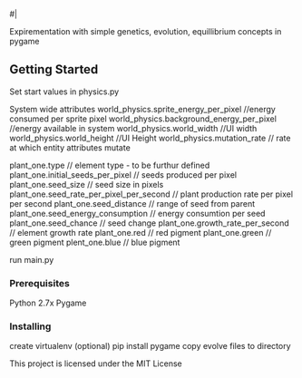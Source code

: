 #|

Expirementation with simple genetics, evolution, equillibrium concepts in pygame

## Getting Started

Set start values in physics.py 

System wide attributes
world_physics.sprite_energy_per_pixel //energy consumed per sprite pixel
world_physics.background_energy_per_pixel //energy available in system
world_physics.world_width //UI width
world_physics.world_height //UI Height
world_physics.mutation_rate // rate at which entity attributes mutate

plant_one.type // element type - to be furthur defined
plant_one.initial_seeds_per_pixel // seeds produced per pixel 
plant_one.seed_size // seed size in pixels
plant_one.seed_rate_per_pixel_per_second // plant production rate per pixel per second 
plant_one.seed_distance // range of seed from parent
plant_one.seed_energy_consumption // energy consumtion per seed
plant_one.seed_chance // seed change
plant_one.growth_rate_per_second // element growth rate
plant_one.red // red pigment
plant_one.green // green pigment
plent_one.blue // blue pigment

run main.py

### Prerequisites

Python 2.7x
Pygame

### Installing

create virtualenv (optional)
pip install pygame
copy evolve files to directory


This project is licensed under the MIT License
